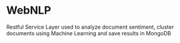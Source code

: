 WebNLP
======

Restful Service Layer used to analyze document sentiment, cluster documents using Machine Learning and save results in MongoDB

